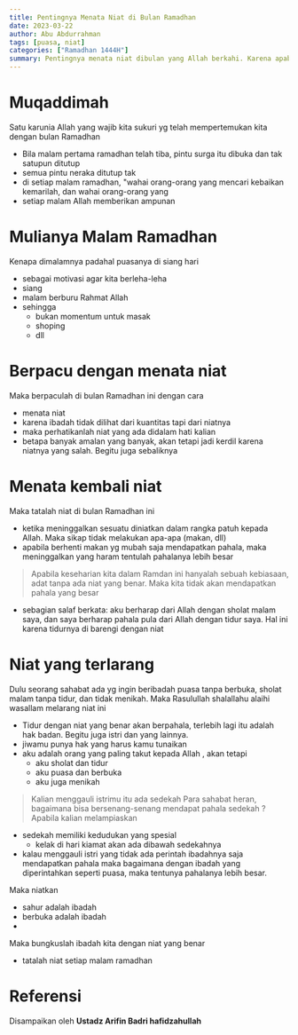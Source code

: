 ```yaml
---
title: Pentingnya Menata Niat di Bulan Ramadhan
date: 2023-03-22
author: Abu Abdurrahman
tags: [puasa, niat]
categories: ["Ramadhan 1444H"]
summary: Pentingnya menata niat dibulan yang Allah berkahi. Karena apabila niat kita salah, maka amalan kita dibulan ini menjadi kerdil
---
```


# Muqaddimah

Satu karunia Allah yang wajib kita sukuri yg telah mempertemukan kita dengan bulan Ramadhan 

- Bila malam pertama ramadhan telah tiba, pintu surga itu dibuka dan tak satupun ditutup
- semua pintu neraka ditutup tak
- di setiap malam ramadhan, "wahai orang-orang yang mencari kebaikan kemarilah, dan wahai orang-orang yang 
- setiap malam Allah memberikan ampunan

# Mulianya Malam Ramadhan

Kenapa dimalamnya padahal puasanya di siang hari

- sebagai motivasi agar kita berleha-leha
- siang 
- malam berburu Rahmat Allah
- sehingga 
  - bukan momentum untuk masak
  - shoping
  - dll

# Berpacu dengan menata niat

Maka berpaculah di bulan Ramadhan ini dengan cara

- menata niat
- karena ibadah tidak dilihat dari kuantitas tapi dari niatnya
- maka perhatikanlah niat yang ada didalam hati kalian
- betapa banyak amalan yang banyak, akan tetapi jadi kerdil karena niatnya yang salah. Begitu juga sebaliknya

# Menata kembali niat 

Maka tatalah niat di bulan Ramadhan ini

- ketika meninggalkan sesuatu diniatkan dalam rangka patuh kepada Allah. Maka sikap tidak melakukan apa-apa (makan, dll)
- apabila berhenti makan yg mubah saja mendapatkan pahala, maka meninggalkan yang haram tentulah pahalanya lebih besar

> Apabila keseharian kita dalam Ramdan ini hanyalah sebuah kebiasaan, adat tanpa ada niat yang benar. Maka kita tidak akan mendapatkan pahala yang besar

- sebagian salaf berkata: aku berharap dari Allah dengan sholat malam saya, dan saya berharap pahala pula dari Allah dengan tidur saya. Hal ini karena tidurnya di barengi dengan niat

# Niat yang terlarang

Dulu seorang sahabat ada yg ingin beribadah puasa tanpa berbuka, sholat malam tanpa tidur, dan tidak menikah. Maka Rasulullah shalallahu alaihi wasallam melarang niat ini

- Tidur dengan niat yang benar akan berpahala, terlebih lagi itu adalah hak badan. Begitu juga istri dan yang lainnya.
- jiwamu punya hak yang harus kamu tunaikan
- aku adalah orang yang paling takut kepada Allah , akan tetapi
  - aku sholat dan tidur
  - aku puasa dan berbuka
  - aku juga menikah

> Kalian menggauli istrimu itu ada sedekah
Para sahabat heran, bagaimana bisa bersenang-senang mendapat pahala sedekah ? Apabila kalian melampiaskan 

- sedekah memiliki kedudukan yang spesial
  - kelak di hari kiamat akan ada dibawah sedekahnya
- kalau menggauli istri yang tidak ada perintah ibadahnya saja mendapatkan pahala maka bagaimana dengan ibadah yang diperintahkan seperti puasa, maka tentunya pahalanya lebih besar.

Maka niatkan 

- sahur adalah ibadah
- berbuka adalah ibadah
- 

Maka bungkuslah ibadah kita dengan niat yang benar

- tatalah niat setiap malam ramadhan

# Referensi 

Disampaikan oleh **Ustadz Arifin Badri hafidzahullah**